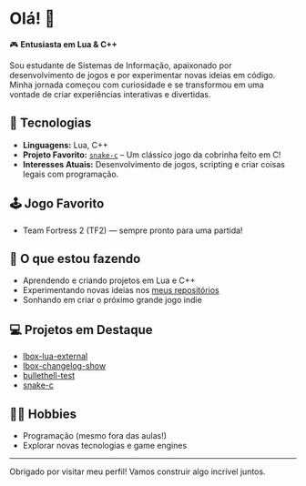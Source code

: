# Olá! 👋

🎮 **Entusiasta em Lua & C++**

Sou estudante de Sistemas de Informação, apaixonado por desenvolvimento de jogos e por experimentar novas ideias em código. Minha jornada começou com curiosidade e se transformou em uma vontade de criar experiências interativas e divertidas.

## 🚀 Tecnologias

- **Linguagens:** Lua, C++
- **Projeto Favorito:** [`snake-c`](https://github.com/uosq/snake-c) – Um clássico jogo da cobrinha feito em C!
- **Interesses Atuais:** Desenvolvimento de jogos, scripting e criar coisas legais com programação.

## 🕹️ Jogo Favorito

- Team Fortress 2 (TF2) — sempre pronto para uma partida!

## 🌱 O que estou fazendo

- Aprendendo e criando projetos em Lua e C++
- Experimentando novas ideias nos [meus repositórios](https://github.com/uosq?tab=repositories)
- Sonhando em criar o próximo grande jogo indie

## 💻 Projetos em Destaque

- [lbox-lua-external](https://github.com/uosq/lbox-lua-external)
- [lbox-changelog-show](https://github.com/uosq/lbox-changelog-show)
- [bullethell-test](https://github.com/uosq/bullethell-test)
- [snake-c](https://github.com/uosq/snake-c)

## 🧑‍💻 Hobbies

- Programação (mesmo fora das aulas!)
- Explorar novas tecnologias e game engines

---

Obrigado por visitar meu perfil! Vamos construir algo incrível juntos.
